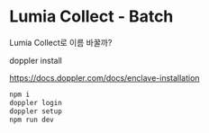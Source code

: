 # Lumia Collect - Batch

Lumia Collect로 이름 바꿀까?

doppler install

https://docs.doppler.com/docs/enclave-installation

```bash
npm i
doppler login
doppler setup
npm run dev
```

